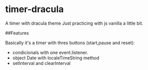 # timer-dracula
A timer with dracula theme
Just practicing with js vanilla a little bit. 

##Features

Basically it's a timer with thres buttons (start,pause and reset):

- condicionals with one event.listener. 
- object Date with localeTimeString method
- setInterval and clearInterval 
